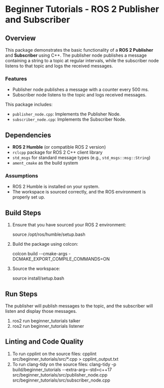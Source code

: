 # Beginner Tutorials - ROS 2 Publisher and Subscriber

## Overview

This package demonstrates the basic functionality of a **ROS 2 Publisher** and **Subscriber** using C++. The publisher node publishes a message containing a string to a topic at regular intervals, while the subscriber node listens to that topic and logs the received messages.

### Features
- Publisher node publishes a message with a counter every 500 ms.
- Subscriber node listens to the topic and logs received messages.

This package includes:
- `publisher_node.cpp`: Implements the Publisher Node.
- `subscriber_node.cpp`: Implements the Subscriber Node.

## Dependencies

- **ROS 2 Humble** (or compatible ROS 2 version)
- `rclcpp` package for ROS 2 C++ client library
- `std_msgs` for standard message types (e.g., `std_msgs::msg::String`)
- `ament_cmake` as the build system

### Assumptions
- ROS 2 Humble is installed on your system.
- The workspace is sourced correctly, and the ROS environment is properly set up.

## Build Steps

1. Ensure that you have sourced your ROS 2 environment:
   
   source /opt/ros/humble/setup.bash
   
2. Build the package using colcon:

    colcon build --cmake-args -DCMAKE_EXPORT_COMPILE_COMMANDS=ON

3. Source the workspace:

    source install/setup.bash


## Run Steps

The publisher will publish messages to the topic, and the subscriber will listen and display those messages.

1. ros2 run beginner_tutorials talker
2. ros2 run beginner_tutorials listener


## Linting and Code Quality

1. To run cpplint on the source files:
    cpplint src/beginner_tutorials/src/*.cpp > cpplint_output.txt
2. To run clang-tidy on the source files:
    clang-tidy -p build/beginner_tutorials --extra-arg=-std=c++17 src/beginner_tutorials/src/publisher_node.cpp src/beginner_tutorials/src/subscriber_node.cpp
